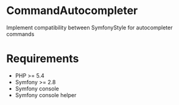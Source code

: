 # CommandAutocompleter
Implement compatibility between SymfonyStyle for autocompleter commands

# Requirements
- PHP >= 5.4
- Symfony >= 2.8
- Symfony console
- Symfony console helper
